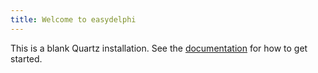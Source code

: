```yaml
---
title: Welcome to easydelphi
---
```


This is a blank Quartz installation.
See the [documentation](https://quartz.jzhao.xyz) for how to get started.
